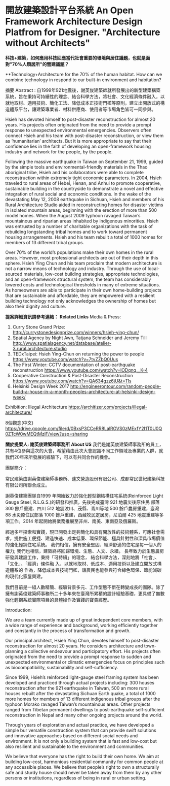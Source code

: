 # 開放建築設計平台系統 An Open Framework Architecture Design Platfrom for Designer. "Architecture without Architects"

**科技+建築，如何應用科技回應當代社會重要的環境與居住議題，也就是面對"70%人類居所"的營建議題？**

**Technology+Architecture for the 70% of the human habitat. How can we combine technology in respond to our built-in environment and habitation?

摘要 Abstract :
自1999年921地震後，謝英俊建築師就所發展出的新型建築構築系統，旨在秉持可持續性的理念、結合科學方法，將社會、文化經濟條件融入，以就地取材、適用技術、簡化工法、降低成本正技術門檻等原則，建立出開放式的構造體系平台，讓建築專業者、材料供應商、使用者等市場角色皆可一同參與。

Hsieh has devoted himself to post-disaster reconstruction for almost 20 years. His projects often originated from the need to provide a prompt response to unexpected environmental emergencies. Observers often connect Hsieh and his team with post-disaster reconstruction, or view them as ‘humanitarian’ architects. But it is more appropriate to say that their confidence lies in the faith of developing an open-framework housing industry and network for the people, by the people.

Following the massive earthquake in Taiwan on September 21, 1999, guided by the simple tools and environmental-friendly materials in the Thao aboriginal tribe, Hsieh and his collaborators were able to complete reconstruction within extremely tight economic parameters. In 2004, Hsieh traveled to rural areas of Hebei, Henan, and Anhui to promote cooperative, sustainable building in the countryside to demonstrate a novel and effective integration of rural social and economic conditions. In the wake of the devastating May 12, 2008 earthquake in Sichuan, Hsieh and members of his Rural Architecture Studio aided in reconstructing homes for disaster victims in isolated mountain areas, beginning with the erection of more than 500 model homes. When the August 2009 typhoon ravaged Taiwan’s mountainous and riparian areas inhabited by indigenous minorities. Hsieh was entrusted by a number of charitable organizations with the task of rebuilding longstanding tribal homes and to work toward permanent housing arrangements. Hsieh and his team rebuilt a total of 1000 homes for members of 13 different tribal groups.

Over 70% of the world’s populations make their own homes in the rural areas. However, most professional architects are out of their depth in this sphere. Hsieh Ying Chun and his team proclaim that modern architecture is not a narrow means of technology and industry. Through the use of local-sourced materials, low-cost building strategies, appropriate technologies, and an open-framework structural system, the team has considerably lowered costs and technological thresholds in many of extreme situations. As homeowners are able to participate in their own home-building projects that are sustainable and affordable, they are empowered with a resilient building technology not only acknowledges the ownership of homes but also their dignity and culture.

**提案詳細資訊請參考連結：**
**Related Links**
Media & Press:
1. Curry Stone Grand Prize:
http://currystonedesignprize.com/winners/hsieh-ying-chun/
2. Spatial Agency by Night Awn, Tatjana Schneider and Jeremy Till
http://www.spatialagency.net/database/atelier-3.rural.architecture.studio
3. TEDxTaipei: Hsieh Ying-Chun on returning the power to people
https://www.youtube.com/watch?v=7tvZZbQ0Uus
4. The First Winter: CCTV documentation of post-earthquake reconstruction
https://www.youtube.com/watch?v=lODqnq__K-4
5. Cooperative Construction & Post-Disaster Reconstruction
https://www.youtube.com/watch?v=QA634gzz6jU&t=11s
6. Helsinki Design Week 2017
http://engineerontour.com/random-people-build-a-house-in-a-month-peoples-architecture-at-helsinki-design-week/

Exhibition:
Illegal Architecture
https://architizer.com/projects/illegal-architecture/

8個觀念(中文)
https://drive.google.com/file/d/0BxsP3CCeRR8LalROVS0zMExfY2I1T0U0Q0ZTcW0wMEQtMzlF/view?usp=sharing


**關於提案人: 謝英俊建築師事務所**
**About US**
我們是謝英俊建築師事務所的員工，共有4位參與這次的大會，希望藉由此次大會認識不同工作領域及專業的人群，就我們20年來所發展的經驗下，可以有共同合作的機會。

團隊簡介：

常民建築由謝英俊建築師事務所、達文營造股份有限公司、成都常民世紀建築科技有限公司所聯合成立。

謝英俊建築團隊自1999 年開始致力於強化輕型鋼結構住宅系統(Reinforced Light Gauge Steel, R.L.G.S.)的研發和推廣，先後完成臺灣 921 地震災後原住民 部落 300 餘戶重建、四川 512 地震汶川、茂縣、青川等地 500 餘戶農房重建，臺灣 88 水災原住民部落 1000 餘戶重建，西藏牧民定居房，尼泊爾 425 地震重建等多項工作。2014 年起開始將業務推展至非州、南美、東南亞及俄羅斯。

經過多年探索和實踐，現已開發出足夠簡化和具有開放性的技術體系，可應社會需求，提供施工便捷、建造快速、成本低廉、環保節能、極具針對性和深具市場價值的強化輕鋼住宅系統。 我們相信，擁有安全堅固、經濟舒適的住宅是每一個人的權力; 我們也相信，建築終將回歸環境、生態、人文、永續。 長年致力於生態農房研發與建設工作，秉持「可持續」的理念， 結合科學方法，深刻地將「社會」、「文化」、「經濟」條件融 入，以就地取材、低成本、適用技術以及建立開放式構造體系的 作為，降低成本與技術門檻，讓農民也能參與符合綠色環保、節能減碳的現代化家屋興建。

我們目前是一組人數精簡、經驗背景多元、工作型態不斷在轉變成長的團隊。除了擁有謝英俊建築師事務所二十多年來在臺灣所累積的設計經驗基礎，更具備了無數強化輕鋼系統實際項目的具體操作及實踐的寶貴經歷。

Introduction:

We are a team currently made up of great independent core members, with a wide range of experience and background, working efficiently together and constantly in the process of transformation and growth.

Our principal architect, Hsieh Ying Chun, devotes himself to post-disaster reconstruction for almost 20 years. He considers architecture and town-planning a collective endeavour and participatory effort. His projects often originated from the need to provide a prompt response to sudden and unexpected environmental or climatic emergencies focus on principles such as biocompatibility, sustainability and self-sufficiency. 

Since 1999, Hsieh’s reinforced light-gauge steel framing system has been developed and practiced through actual projects including: 300 houses reconstruction after the 921 earthquake in Taiwan, 500 an more rural houses rebuilt after the devastating Sichuan Earth quake, a total of 1000 more homes for members of 13 different indigenous tribal groups after the typhoon Morako ravaged Taiwan’s mountainous areas. Other projects ranged from Tibetan permanent dwellings to post-earthquake self-sufficient reconstruction in Nepal and many other ongoing projects around the world. 

Through years of exploration and actual practice, we have developed a simple bur versatile construction system that can provide swift solutions and innovative approaches based on different social needs and environment. It is not only a building system that is fast and low-cost but also resilient and sustainable to the environment and communities. 

We believe that everyone has the right to build their own home. 
We aim at building low-cost, harmonious residential community for common people at any accessible places. 
We believe that people’s right to own a structurally safe and sturdy house should never be taken away from them by any other persons or institutions, regardless of being in rural or urban setting.
